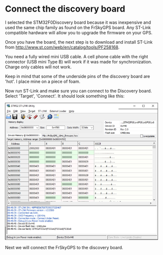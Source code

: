 # Connect the discovery board

I selected the STM32F0Discovery board because it was inexpensive and used the same chip family as found on the FrSkyGPS board.  Any ST-Link compatible hardware will allow you to upgrade the firmware on your GPS.

Once you have the board, the next step is to download and install ST-Link from http://www.st.com/web/en/catalog/tools/PF258168.

You need a fully wired mini USB cable.  A cell phone cable with the right connector (USB mini Type B) will work if it was made for synchronization. Charge only cables will not work.

Keep in mind that some of the underside pins of the discovery board are 'hot'.  I place mine on a piece of foam.

Now run ST-Link and make sure you can connect to the Discovery board. Select 'Target', 'Connect'.  It should look something like this:

![](images/Discovery-Board-Only.jpg)

Next we will connect the FrSkyGPS to the discovery board.